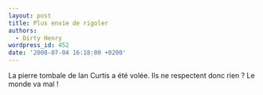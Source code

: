 ```yaml
---
layout: post
title: Plus envie de rigoler
authors:
  - Dirty Henry
wordpress_id: 452
date: '2008-07-04 16:18:00 +0200'
---
```

La pierre tombale de Ian Curtis a été volée. Ils ne respectent donc rien ? Le monde va mal !

